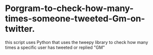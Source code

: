 # Porgram-to-check-how-many-times-someone-tweeted-Gm-on-twitter.
this script uses Python that uses the tweepy library to check how many times a specific user has tweeted or replied "GM"
